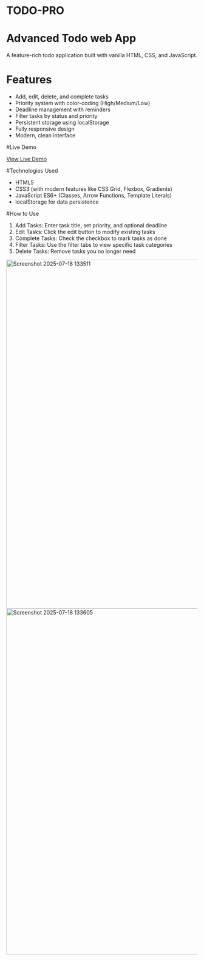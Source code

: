 # TODO-PRO
# Advanced Todo web App

A feature-rich todo application built with vanilla HTML, CSS, and JavaScript.

# Features

- Add, edit, delete, and complete tasks
- Priority system with color-coding (High/Medium/Low)
- Deadline management with reminders
- Filter tasks by status and priority
- Persistent storage using localStorage
- Fully responsive design
- Modern, clean interface

#Live Demo

[View Live Demo](https://mr-osiris.github.io/TODO-PRO/)

#Technologies Used

- HTML5
- CSS3 (with modern features like CSS Grid, Flexbox, Gradients)
- JavaScript ES6+ (Classes, Arrow Functions, Template Literals)
- localStorage for data persistence

#How to Use

1. Add Tasks: Enter task title, set priority, and optional deadline
2. Edit Tasks: Click the edit button to modify existing tasks
3. Complete Tasks: Check the checkbox to mark tasks as done
4. Filter Tasks: Use the filter tabs to view specific task categories
5. Delete Tasks: Remove tasks you no longer need

<img width="1813" height="918" alt="Screenshot 2025-07-18 133511" src="https://github.com/user-attachments/assets/018dd557-68aa-40b8-9695-329b51be6bad" />
<img width="1644" height="911" alt="Screenshot 2025-07-18 133605" src="https://github.com/user-attachments/assets/fe48b73f-3f71-420d-9c57-9f4e7dabc978" />


